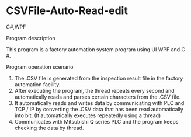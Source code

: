# CSVFile-Auto-Read-edit
C#,WPF

Program description

This program is a factory automation system program using UI WPF and C #.

Program operation scenario

1. The .CSV file is generated from the inspection result file in the factory automation facility.
2. After executing the program, the thread repeats every second and automatically reads and parses certain characters from the .CSV file.
3. It automatically reads and writes data by communicating with PLC and TCP / IP by converting the .CSV data that has been read automatically into bit. (It automatically executes repeatedly using a thread)
4. Communicates with Mitsubishi Q series PLC and the program keeps checking the data by thread.
